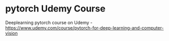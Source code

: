 # pytorch Udemy Course
Deeplearning pytorch course on Udemy - https://www.udemy.com/course/pytorch-for-deep-learning-and-computer-vision
